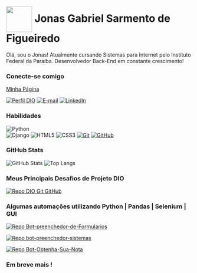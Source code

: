 <h1>
    <a href="https://jonasgsf.github.io">
     <img align="center" width="70px" src="https://jonasgsf.github.io/img/fotoperfil.png"></a>
     <span> Jonas Gabriel Sarmento de Figueiredo</span>
</h1>


<p>Olá, sou o Jonas! Atualmente cursando Sistemas para Internet pelo Instituto Federal da Paraíba. Desenvolvedor Back-End em constante crescimento!</p>

### Conecte-se comigo

<a href="https://jonasgsf.github.io/Jonas-Sarmento---Software-Engineer/"> Minha Página</a>

[![Perfil DIO](https://img.shields.io/badge/-Meu%20Perfil%20na%20DIO-30A3DC?style=for-the-badge)](https://www.dio.me/users/jnas_sarmentof/)
[![E-mail](https://img.shields.io/badge/-Email-000?style=for-the-badge&logo=microsoft-outlook&logoColor=E94D5F)](mailto:jonas.sarmentof@gmail.com)
[![LinkedIn](https://img.shields.io/badge/-LinkedIn-000?style=for-the-badge&logo=linkedin&logoColor=30A3DC)](www.linkedin.com/in/jonas-sarmento-915347233)

### Habilidades

![Python](https://img.shields.io/badge/python-3670A0?style=for-the-badge&logo=python&logoColor=ffdd54)	
![Django](https://img.shields.io/badge/django-%23092E20.svg?style=for-the-badge&logo=django&logoColor=white)
![HTML5](https://img.shields.io/badge/HTML-000?style=for-the-badge&logo=html5&logoColor=30A3DC)
![CSS3](https://img.shields.io/badge/CSS3-000?style=for-the-badge&logo=css3&logoColor=E94D5F)
[![Git](https://img.shields.io/badge/Git-000?style=for-the-badge&logo=git&logoColor=E94D5F)](https://git-scm.com/doc)
[![GitHub](https://img.shields.io/badge/GitHub-000?style=for-the-badge&logo=github&logoColor=30A3DC)](https://docs.github.com/)

### GitHub Stats

![GitHub Stats](https://github-readme-stats.vercel.app/api?username=Jonasgsf&theme=transparent&bg_color=000&border_color=30A3DC&show_icons=true&icon_color=30A3DC&title_color=E94D5F&text_color=FFF)
![Top Langs](https://github-readme-stats-git-masterrstaa-rickstaa.vercel.app/api/top-langs/?username=Jonasgsf&layout=compact&bg_color=000&border_color=30A3DC&title_color=E94D5F&text_color=FFF)

### Meus Principais Desafios de Projeto DIO

[![Repo DIO Git GitHub](https://github-readme-stats.vercel.app/api/pin/?username=Jonasgsf&repo=dio-lab-open-source&bg_color=000&border_color=30A3DC&show_icons=true&icon_color=30A3DC&title_color=E94D5F&text_color=FFF)](https://github.com/Jonasgsf/dio-lab-open-source)

### Algumas automações utilizando Python | Pandas | Selenium | GUI

[![Repo Bot-preenchedor-de-Formularios](https://github-readme-stats.vercel.app/api/pin/?username=Jonasgsf&repo=Bot-preenchedor-de-Formularios&bg_color=000&border_color=30A3DC&show_icons=true&icon_color=30A3DC&title_color=E94D5F&text_color=FFF)](https://github.com/Jonasgsf/Bot-preenchedor-de-Formularios)

[![Repo bot-preenchedor-sistemas](https://github-readme-stats.vercel.app/api/pin/?username=Jonasgsf&repo=bot-preenchedor-sistemas&bg_color=000&border_color=30A3DC&show_icons=true&icon_color=30A3DC&title_color=E94D5F&text_color=FFF)](https://github.com/Jonasgsf/bot-preenchedor-sistemas)

[![Repo Bot-Obtenha-Sua-Nota](https://github-readme-stats.vercel.app/api/pin/?username=Jonasgsf&repo=Bot-Obtenha-Sua-Nota&bg_color=000&border_color=30A3DC&show_icons=true&icon_color=30A3DC&title_color=E94D5F&text_color=FFF)](https://github.com/Jonasgsf/bot-Bot-Obtenha-Sua-Nota)

### Em breve mais !


